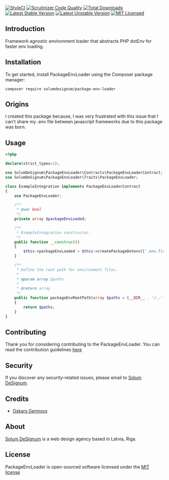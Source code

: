 [![StyleCI](https://github.styleci.io/repos/326625658/shield?branch=master)](https://github.styleci.io/repos/326625658)
[![Scrutinizer Code Quality](https://scrutinizer-ci.com/g/solumdesignum/package-env-loader/badges/quality-score.png?b=master)](https://scrutinizer-ci.com/g/solumdesignum/package-env-loader/?branch=master)
[![Total Downloads](https://poser.pugx.org/solumdesignum/package-env-loader/downloads)](https://packagist.org/packages/solumdesignum/package-env-loader)
[![Latest Stable Version](https://poser.pugx.org/solumdesignum/package-env-loader/v/stable)](https://packagist.org/packages/solumdesignum/package-env-loader)
[![Latest Unstable Version](https://poser.pugx.org/solumdesignum/package-env-loader/v/unstable)](https://packagist.org/packages/solumdesignum/package-env-loader)
[![MIT Licensed](https://img.shields.io/badge/license-MIT-brightgreen.svg?style=flat-square)](LICENSE.md)

## Introduction

Framework agnostic environment loader that abstracts PHP dotEnv for faster env loading.

## Installation

To get started, install PackageEnvLoader using the Composer package manager:

```shell
composer require solumdesignum/package-env-loader
```

## Origins

I created this package because, I was very frustrated with this issue that I can't share my .env file between javascript
frameworks due to this package was born.

## Usage

```php
<?php

declare(strict_types=1);

use SolumDeSignum\PackageEnvLoader\Contracts\PackageEnvLoaderContract;
use SolumDeSignum\PackageEnvLoader\Traits\PackageEnvLoader;

class ExampleIntegration implements PackageEnvLoaderContract
{
    use PackageEnvLoader;

    /**
     * @var bool 
     */
    private array $packageEnvLoaded;

    /**
     * ExampleIntegration constructor.
     */
    public function __construct()
    {
        $this->packageEnvLoaded = $this->createPackageDotenv(['.env.first.test', '.env.second.test']);
    }

    /**
     * Define the root path for environment files.
     *
     * @param array $paths
     *
     * @return array
     */
    public function packageEnvRootPath(array $paths = [__DIR__ . '/..']): string|array
    {
        return $paths;
    }
}

````

## Contributing

Thank you for considering contributing to the PackageEnvLoader. You can read the contribution
guidelines [here](CONTRIBUTING.md)

## Security

If you discover any security-related issues, please email to [Solum DeSignum](mailto:oskars_germovs@inbox.lv).

## Credits

- [Oskars Germovs](https://github.com/Faks)

## About

[Solum DeSignum](https://solum-designum.eu) is a web design agency based in Latvia, Riga.

## License

PackageEnvLoader is open-sourced software licensed under the [MIT license](LICENSE.md)
